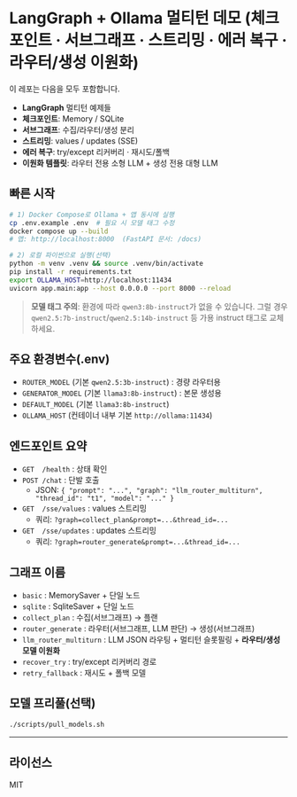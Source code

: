 # LangGraph + Ollama 멀티턴 데모 (체크포인트 · 서브그래프 · 스트리밍 · 에러 복구 · 라우터/생성 이원화)

이 레포는 다음을 모두 포함합니다.

- **LangGraph** 멀티턴 예제들
- **체크포인트**: Memory / SQLite
- **서브그래프**: 수집/라우터/생성 분리
- **스트리밍**: values / updates (SSE)
- **에러 복구**: try/except 리커버리 · 재시도/폴백
- **이원화 템플릿**: 라우터 전용 소형 LLM + 생성 전용 대형 LLM

## 빠른 시작

```bash
# 1) Docker Compose로 Ollama + 앱 동시에 실행
cp .env.example .env  # 필요 시 모델 태그 수정
docker compose up --build
# 앱: http://localhost:8000  (FastAPI 문서: /docs)

# 2) 로컬 파이썬으로 실행(선택)
python -m venv .venv && source .venv/bin/activate
pip install -r requirements.txt
export OLLAMA_HOST=http://localhost:11434
uvicorn app.main:app --host 0.0.0.0 --port 8000 --reload
```

> **모델 태그 주의**: 환경에 따라 `qwen3:8b-instruct`가 없을 수 있습니다. 그럴 경우 `qwen2.5:7b-instruct`/`qwen2.5:14b-instruct` 등 가용 instruct 태그로 교체하세요.

## 주요 환경변수(.env)

- `ROUTER_MODEL` (기본 `qwen2.5:3b-instruct`) : 경량 라우터용
- `GENERATOR_MODEL` (기본 `llama3:8b-instruct`) : 본문 생성용
- `DEFAULT_MODEL` (기본 `llama3:8b-instruct`)
- `OLLAMA_HOST` (컨테이너 내부 기본 `http://ollama:11434`)

## 엔드포인트 요약

- `GET  /health` : 상태 확인
- `POST /chat` : 단발 호출
  - JSON: `{ "prompt": "...", "graph": "llm_router_multiturn", "thread_id": "t1", "model": "..." }`
- `GET  /sse/values` : values 스트리밍
  - 쿼리: `?graph=collect_plan&prompt=...&thread_id=...`
- `GET  /sse/updates` : updates 스트리밍
  - 쿼리: `?graph=router_generate&prompt=...&thread_id=...`

## 그래프 이름

- `basic` : MemorySaver + 단일 노드
- `sqlite` : SqliteSaver + 단일 노드
- `collect_plan` : 수집(서브그래프) → 플랜
- `router_generate` : 라우터(서브그래프, LLM 판단) → 생성(서브그래프)
- `llm_router_multiturn` : LLM JSON 라우팅 + 멀티턴 슬롯필링 + **라우터/생성 모델 이원화**
- `recover_try` : try/except 리커버리 경로
- `retry_fallback` : 재시도 + 폴백 모델

## 모델 프리풀(선택)

```bash
./scripts/pull_models.sh
```

---

## 라이선스

MIT
